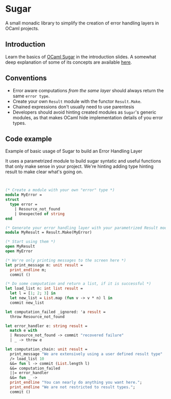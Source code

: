 Sugar
==========

A small monadic library to simplify the creation of error handling layers in
OCaml projects.


Introduction
------------

Learn the basics of [OCaml Sugar](https://dl.dropboxusercontent.com/u/9364054/OCaml_Sugar.pdf) in the introduction slides. A somewhat deep explanation of some of its concepts are
available [here](https://dl.dropboxusercontent.com/u/9364054/Bindings_Condicionais.doc).


Conventions
-----------

- Error aware computations *from the same layer* should always return the same ```error type```.
- Create your own ```Result``` module with the functor  ```Result.Make```.
- Chained expressions don't usually need to use parentesis
- Developers should avoid hinting created modules as ```Sugar```'s generic modules,
as that makes OCaml hide implementation details of you error types.


Code example
------------

Example of basic usage of Sugar to build an Error Handling Layer

It uses a parametrized module to build sugar syntatic and useful functions
that only make sense in your project.  We're hinting adding type hinting result
to make clear what's going on.


```ocaml


(* Create a module with your own "error" type *)
module MyError =
struct
  type error =
    | Resource_not_found
    | Unexpected of string
end

(* Generate your error handling layer with your parametrized Result module *)
module MyResult = Result.Make(MyError)

(* Start using them *)
open MyResult
open MyError

(* We're only printing messages to the screen here *)
let print_message m: unit result =
  print_endline m;
  commit ()

(* Do some computation and return a list, if it is successful *)
let load_list n: int list result =
  let l = [1; 2; 3] in
  let new_list = List.map (fun v -> v * n) l in
  commit new_list

let computation_failed _ignored: 'a result =
  throw Resource_not_found

let error_handler e: string result =
  match e with
  | Resource_not_found -> commit "recovered failure"
  | _ -> throw e

let computation_chain: unit result =
  print_message "We are extensively using a user defined result type"
  /> load_list 10
  &&= fun l -> commit (List.length l)
  &&= computation_failed
  ||= error_handler
  &&= fun _ ->
  print_endline "You can nearly do anything you want here.";
  print_endline "We are not restricted to result types.";
  commit ()
```
